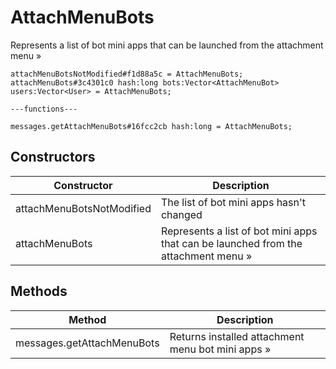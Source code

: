 # AttachMenuBots
Represents a list of bot mini apps that can be launched from the attachment menu »

```
attachMenuBotsNotModified#f1d88a5c = AttachMenuBots;
attachMenuBots#3c4301c0 hash:long bots:Vector<AttachMenuBot> users:Vector<User> = AttachMenuBots;

---functions---

messages.getAttachMenuBots#16fcc2cb hash:long = AttachMenuBots;
```

## Constructors
| Constructor | Description |
| ---- | ----------- |
| attachMenuBotsNotModified | The list of bot mini apps hasn't changed |
| attachMenuBots | Represents a list of bot mini apps that can be launched from the attachment menu » |


## Methods
| Method | Description |
| ---- | ----------- |
| messages.getAttachMenuBots | Returns installed attachment menu bot mini apps » |



